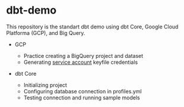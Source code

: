 # dbt-demo

This repository is the standart dbt demo using dbt Core, Google Cloud Platforma (GCP), and Big Query.

* GCP
  * Practice creating a BigQuery project and dataset
  * Generating [service account](https://cloud.google.com/endpoints/docs/openapi/service-account-authentication) keyfile credentials
  
* dbt Core
  * Initializing project
  * Configuring database connection in profiles.yml
  * Testing connection and running sample models
